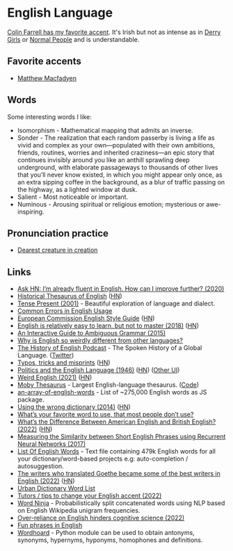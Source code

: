 # English Language

[Colin Farrell has my favorite accent](https://www.youtube.com/watch?v=pf9M8Ckomo0). It's Irish but not as intense as in [Derry Girls](https://www.youtube.com/watch?v=0CtrWhyj1TM) or [Normal People](https://www.youtube.com/watch?v=hoex8Hz5UGc) and is understandable.

## Favorite accents

- [Matthew Macfadyen](https://www.youtube.com/watch?v=jXSzJV04O3o)

## Words

Some interesting words I like:

- Isomorphism - Mathematical mapping that admits an inverse.
- Sonder - The realization that each random passerby is living a life as vivid and complex as your own—populated with their own ambitions, friends, routines, worries and inherited craziness—an epic story that continues invisibly around you like an anthill sprawling deep underground, with elaborate passageways to thousands of other lives that you’ll never know existed, in which you might appear only once, as an extra sipping coffee in the background, as a blur of traffic passing on the highway, as a lighted window at dusk.
- Salient - Most noticeable or important.
- Numinous - Arousing spiritual or religious emotion; mysterious or awe-inspiring.

## Pronunciation practice

- [Dearest creature in creation](http://www.i18nguy.com/chaos.html)

## Links

- [Ask HN: I’m already fluent in English. How can I improve further? (2020)](https://news.ycombinator.com/item?id=23016268)
- [Historical Thesaurus of English](https://ht.ac.uk/) ([HN](https://news.ycombinator.com/item?id=24867054))
- [Tense Present (2001)](https://harpers.org/wp-content/uploads/HarpersMagazine-2001-04-0070913.pdf) - Beautiful exploration of language and dialect.
- [Common Errors in English Usage](https://brians.wsu.edu/common-errors/)
- [European Commission English Style Guide](https://ec.europa.eu/info/sites/info/files/styleguide_english_dgt_en.pdf) ([HN](https://news.ycombinator.com/item?id=26465586))
- [English is relatively easy to learn, but not to master (2018)](http://christopherwink.com/2018/11/05/english-easy-learn-john-mcwhorter-history-magnificent-bastard-tongue/) ([HN](https://news.ycombinator.com/item?id=26597578))
- [An Interactive Guide to Ambiguous Grammar (2015)](https://www.mcsweeneys.net/articles/an-interactive-guide-to-ambiguous-grammar)
- [Why is English so weirdly different from other languages?](https://aeon.co/essays/why-is-english-so-weirdly-different-from-other-languages)
- [The History of English Podcast](https://historyofenglishpodcast.com/) - The Spoken History of a Global Language. ([Twitter](https://twitter.com/englishhistpod))
- [Typos, tricks and misprints](https://aeon.co/essays/why-is-the-english-spelling-system-so-weird-and-inconsistent) ([HN](https://news.ycombinator.com/item?id=28018293))
- [Politics and the English Language (1946)](https://gutenberg.net.au/ebooks02/0200151h.html) ([HN](https://news.ycombinator.com/item?id=29031529)) ([Other UI](https://www.orwellfoundation.com/the-orwell-foundation/orwell/essays-and-other-works/politics-and-the-english-language/?curius=737))
- [Weird English (2021)](https://www.nationalreview.com/magazine/2021/11/29/weird-english/) ([HN](https://news.ycombinator.com/item?id=29246987))
- [Moby Thesaurus](https://moby-thesaurus.org/) - Largest English-language thesaurus. ([Code](https://github.com/words/moby))
- [an-array-of-english-words](https://github.com/words/an-array-of-english-words) - List of ~275,000 English words as JS package.
- [Using the wrong dictionary (2014)](https://jsomers.net/blog/dictionary) ([HN](https://news.ycombinator.com/item?id=29734242))
- [What’s your favorite word to use, that most people don’t use?](https://twitter.com/businessbarista/status/1476670975257239562)
- [What’s the Difference Between American English and British English? (2022)](http://backreaction.blogspot.com/2022/01/whats-difference-between-american.html) ([HN](https://news.ycombinator.com/item?id=29766446))
- [Measuring the Similarity between Short English Phrases using Recurrent Neural Networks (2017)](https://ijdykeman.github.io/ml/2017/10/30/comparing-phrases.html)
- [List Of English Words](https://github.com/dwyl/english-words) - Text file containing 479k English words for all your dictionary/word-based projects e.g: auto-completion / autosuggestion.
- [The writers who translated Goethe became some of the best writers in English (2022)](https://www.neh.gov/article/cult-goethe) ([HN](https://news.ycombinator.com/item?id=30523802))
- [Urban Dictionary Word List](https://github.com/mattbierner/urban-dictionary-word-list)
- [Tutors / tips to change your English accent (2022)](https://news.ycombinator.com/item?id=32375394)
- [Word Ninja](https://github.com/keredson/wordninja) - Probabilistically split concatenated words using NLP based on English Wikipedia unigram frequencies.
- [Over-reliance on English hinders cognitive science (2022)](<https://www.cell.com/trends/cognitive-sciences/fulltext/S1364-6613(22)00236-4>)
- [Fun phrases in English](https://twitter.com/k155la8/status/1586660180133122049)
- [Wordhoard](https://github.com/johnbumgarner/wordhoard) - Python module can be used to obtain antonyms, synonyms, hypernyms, hyponyms, homophones and definitions.
